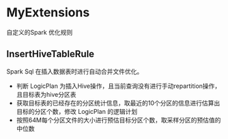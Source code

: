 # MyExtensions

自定义的Spark 优化规则

## InsertHiveTableRule

Spark Sql 在插入数据表时进行自动合并文件优化。

* 判断 LogicPlan 为插入Hive操作，且当前查询没有进行手动repartition操作，且目标表为hive分区表
* 获取目标表的已经存在的分区统计信息，取最近的10个分区的信息进行估算出目标的分区个数，修改 LogicPlan 的逻辑计划
* 按照64M每个分区文件的大小进行预估目标分区个数，取采样分区的预估值的中位数